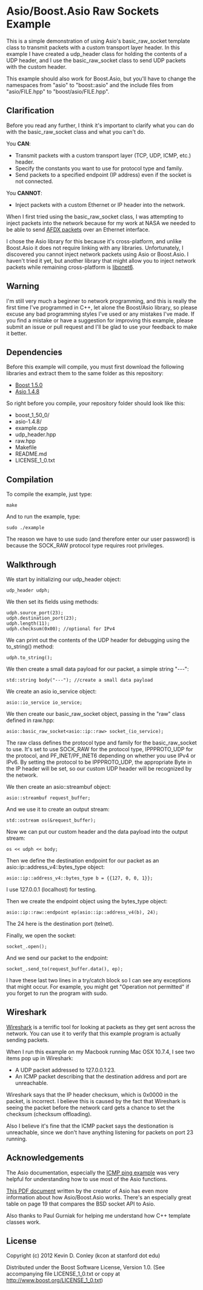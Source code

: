 Asio/Boost.Asio Raw Sockets Example
=======================

This is a simple demonstration of using Asio's basic_raw_socket template class to transmit packets with a custom transport layer header. In this example I have created a udp_header class for holding the contents of a UDP header, and I use the basic_raw_socket class to send UDP packets with the custom header.

This example should also work for Boost.Asio, but you'll have to change the namespaces from "asio" to "boost::asio" and the include files from "asio/FILE.hpp" to "boost/asio/FILE.hpp".

Clarification
-------------

Before you read any further, I think it's important to clarify what you can do with the basic_raw_socket class and what you can't do.

You __CAN__:
* Transmit packets with a custom transport layer (TCP, UDP, ICMP, etc.) header.
* Specify the constants you want to use for protocol type and family. 
* Send packets to a specified endpoint (IP address) even if the socket is not connected.

You __CANNOT__:
* Inject packets with a custom Ethernet or IP header into the network.

When I first tried using the basic_raw_socket class, I was attempting to inject packets into the network because for my work at NASA we needed to be able to send [AFDX packets](http://en.wikipedia.org/wiki/Avionics_Full-Duplex_Switched_Ethernet) over an Ethernet interface. 

I chose the Asio library for this because it's cross-platform, and unlike Boost.Asio it does not require linking with any libraries. Unfortunately, I discovered you cannot inject network packets using Asio or Boost.Asio. I haven't tried it yet, but another library that might allow you to inject network packets while remaining cross-platform is [libpnet6](http://pnet6.sourceforge.net/).

Warning
-------

I'm still very much a beginner to network programming, and this is really the first time I've programmed in C++, let alone the Boost/Asio library, so please excuse any bad programming styles I've used or any mistakes I've made. If you find a mistake or have a suggestion for improving this example, please submit an issue or pull request and I'll be glad to use your feedback to make it better. 

Dependencies
------------

Before this example will compile, you must first download the following libraries and extract them to the same folder as this repository:

* [Boost 1.5.0](http://www.boost.org/)
* [Asio 1.4.8](http://think-async.com/)

So right before you compile, your repository folder should look like this:

* boost_1_50_0/
* asio-1.4.8/
* example.cpp
* udp_header.hpp
* raw.hpp
* Makefile
* README.md
* LICENSE_1_0.txt

Compilation
-----------

To compile the example, just type:

	make

And to run the example, type:

	sudo ./example

The reason we have to use sudo (and therefore enter our user password) is because the SOCK_RAW protocol type requires root privileges.

Walkthrough
-----------

We start by initializing our udp_header object:

	udp_header udph;

We then set its fields using methods:
	
	udph.source_port(23);
	udph.destination_port(23);
	udph.length(11);
	udph.checksum(0x00); //optional for IPv4 

We can print out the contents of the UDP header for debugging using the to_string() method:
	
	udph.to_string();

We then create a small data payload for our packet, a simple string "---":

	std::string body("---"); //create a small data payload

We create an asio io_service object:

	asio::io_service io_service;

We then create our basic_raw_socket object, passing in the "raw" class defined in raw.hpp:

	asio::basic_raw_socket<asio::ip::raw> socket_(io_service);

The raw class defines the protocol type and family for the basic_raw_socket to use. It's set to use SOCK_RAW for the protocol type, IPPPROTO_UDP for the protocol, and PF_INET/PF_INET6 depending on whether you use IPv4 or IPv6. By setting the protocol to be IPPPROTO_UDP, the appropriate Byte in the IP header will be set, so our custom UDP header will be recognized by the network.

We then create an asio::streambuf object:

	asio::streambuf request_buffer;

And we use it to create an output stream:

	std::ostream os(&request_buffer);

Now we can put our custom header and the data payload into the output stream:

	os << udph << body;

Then we define the destination endpoint for our packet as an asio::ip::address_v4::bytes_type object:

	asio::ip::address_v4::bytes_type b = {{127, 0, 0, 1}};

I use 127.0.0.1 (localhost) for testing.

Then we create the endpoint object using the bytes_type object:
	
	asio::ip::raw::endpoint ep(asio::ip::address_v4(b), 24);

The 24 here is the destination port (telnet).

Finally, we open the socket:

	socket_.open();

And we send our packet to the endpoint:

	socket_.send_to(request_buffer.data(), ep);

I have these last two lines in a try/catch block so I can see any exceptions that might occur. For example, you might get "Operation not permitted" if you forget to run the program with sudo.

Wireshark
---------

[Wireshark](http://www.wireshark.org/download.html) is a terrific tool for looking at packets as they get sent across the network. You can use it to verify that this example program is actually sending packets.

When I run this example on my Macbook running Mac OSX 10.7.4, I see two items pop up in Wireshark:

* A UDP packet addressed to 127.0.0.1:23.
* An ICMP packet describing that the destination address and port are unreachable.

Wireshark says that the IP header checksum, which is 0x0000 in the packet, is incorrect. I believe this is caused by the fact that Wireshark is seeing the packet before the network card gets a chance to set the checksum (checksum offloading).

Also I believe it's fine that the ICMP packet says the destionation is unreachable, since we don't have anything listening for packets on port 23 running.

Acknowledgements
----------------

The Asio documentation, especially the [ICMP ping example](http://think-async.com/Asio/asio-1.4.8/doc/asio/examples.html) was very helpful for understanding how to use most of the Asio functions.

[This PDF document](http://boost.cowic.de/rc/pdf/asio_doc.pdf) written by the creator of Asio has even more information about how Asio/Boost.Asio works. There's an especially great table on page 19 that compares the BSD socket API to Asio.

Also thanks to Paul Gurniak for helping me understand how C++ template classes work.

License
-------
Copyright (c) 2012 Kevin D. Conley (kcon at stanford dot edu)

Distributed under the Boost Software License, Version 1.0. (See accompanying file LICENSE_1_0.txt or copy at http://www.boost.org/LICENSE_1_0.txt)
